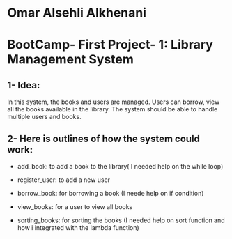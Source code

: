 # Omar Alsehli Alkhenani


# BootCamp- First Project- 1: Library Management System

## 1- Idea:
In this system, the books and users are managed. Users can borrow, view all the books available in the library. The system should be able to handle multiple users and books.




## 2- Here is outlines of how the system could work:

- add_book: to add a book to the library( I needed help on the while loop)

- register_user: to add a new user
- borrow_book: for borrowing a book
(I neede help on if condition)
- view_books: for a user to view all books
- sorting_books: for sorting the books
(I needed help on sort function and how i integrated with the lambda function)


